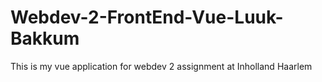 # Webdev-2-FrontEnd-Vue-Luuk-Bakkum
This is my vue application for webdev 2 assignment at Inholland Haarlem
